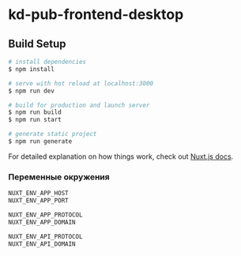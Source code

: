 # kd-pub-frontend-desktop

## Build Setup

```bash
# install dependencies
$ npm install

# serve with hot reload at localhost:3000
$ npm run dev

# build for production and launch server
$ npm run build
$ npm run start

# generate static project
$ npm run generate
```

For detailed explanation on how things work, check out [Nuxt.js docs](https://nuxtjs.org).

### Переменные окружения

```bash
NUXT_ENV_APP_HOST
NUXT_ENV_APP_PORT

NUXT_ENV_APP_PROTOCOL
NUXT_ENV_APP_DOMAIN

NUXT_ENV_API_PROTOCOL
NUXT_ENV_API_DOMAIN
```
